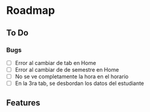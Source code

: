 # Roadmap

## To Do

### Bugs

- [ ] Error al cambiar de tab en Home
- [ ] Error al cambiar de de semestre en Home
- [ ] No se ve completamente la hora en el horario
- [ ] En la 3ra tab, se desbordan los datos del estudiante

## Features
